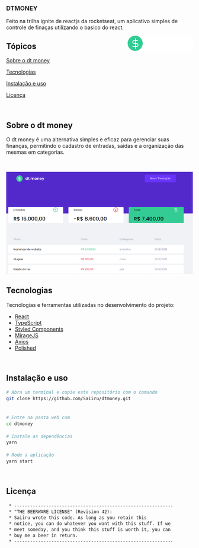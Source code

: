 ### DTMONEY

<p>
  Feito na trilha ignite de reactjs da rocketseat, um aplicativo simples de controle de finaças utilizando o basico do react. 
</p>

<img align="right" src="./src/assets/Logo.svg" width="35%" alt="dt money">

## Tópicos 

[Sobre o dt money](#sobre-o-dt-money)

[Tecnologias](#tecnologias)

[Instalação e uso](#instalação-e-uso)

[Licença](#licença)

<br>

## Sobre o dt money

O dt money é uma alternativa simples e eficaz para gerenciar suas finanças, permitindo o cadastro de entradas, saídas e a organização das mesmas em categorias.

<br>

<p align="center">
  <img src="./public/screenshot.png" alt="Página inicial">
</p>

## Tecnologias

Tecnologias e ferramentas utilizadas no desenvolvimento do projeto:

- [React](https://reactjs.org/)
- [TypeScript](https://www.typescriptlang.org/)
- [Styled Components](https://styled-components.com/)
- [MirageJS](https://miragejs.com/)
- [Axios](https://github.com/axios/axios)
- [Polished](https://polished.js.org/)

<br>

## Instalação e uso

```bash
# Abra um terminal e copie este repositório com o comando
git clone https://github.com/Saiiru/dtmoney.git


# Entre na pasta web com 
cd dtmoney

# Instale as dependências
yarn 

# Rode a aplicação
yarn start
```

<br>


## Licença
```
 * ------------------------------------------------------------
 * "THE BEERWARE LICENSE" (Revision 42):
 * Saiiru wrote this code. As long as you retain this 
 * notice, you can do whatever you want with this stuff. If we
 * meet someday, and you think this stuff is worth it, you can
 * buy me a beer in return.
 * ------------------------------------------------------------
 ```






